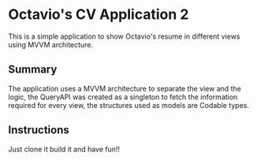 # Octavio's CV Application 2

This is a simple application to show Octavio's resume in different views using MVVM architecture.

## Summary
The application uses a MVVM architecture to separate the view and the logic, the QueryAPI was created as a singleton to fetch the information required for every view, the structures used as models are Codable types.

## Instructions
Just clone it build it and have fun!!
